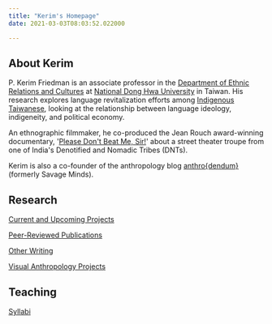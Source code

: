```yaml
---
title: "Kerim's Homepage"
date: 2021-03-03T08:03:52.022000

---
```


## About Kerim

P. Kerim Friedman is an associate professor in the [Department of Ethnic Relations and Cultures](https://rc025.ndhu.edu.tw/?Lang=en) at [National Dong Hwa University](https://epage.ndhu.edu.tw/bin/home.php?Lang=en) in Taiwan. His research explores language revitalization efforts among [Indigenous Taiwanese](https://en.wikipedia.org/wiki/Taiwanese_indigenous_peoples), looking at the relationship between language ideology, indigeneity, and political economy. 

An ethnographic filmmaker, he co-produced the Jean Rouch award-winning documentary, '[Please Don't Beat Me, Sir!](https://pleasedontbeatmesir.fournineandahalf.com)' about a street theater troupe from one of India's Denotified and Nomadic Tribes (DNTs). 

Kerim is also a co-founder of the anthropology blog [anthro{dendum}](https://anthrodendum.org) (formerly Savage Minds).  

## Research

<span class="roam-page">[Current and Upcoming Projects](current-and-upcoming-projects)</span>

<span class="roam-page">[Peer-Reviewed Publications](peer-reviewed-publications)</span>

<span class="roam-page">[Other Writing](other-writing)</span>

<span class="roam-page">[Visual Anthropology Projects](visual-anthropology-projects)</span>

## Teaching

[Syllabi](https://kerim.oxus.net/syllabi/)

